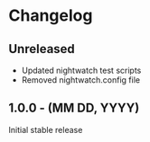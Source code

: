 Changelog
=========

Unreleased
----------
* Updated nightwatch test scripts
* Removed nightwatch.config file

1.0.0 - (MM DD, YYYY)
------------------
Initial stable release
